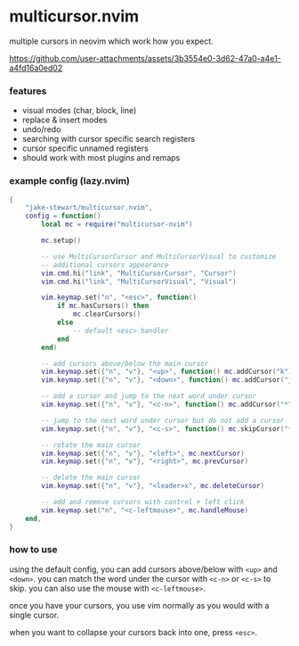 # multicursor.nvim

multiple cursors in neovim which work how you expect.

https://github.com/user-attachments/assets/3b3554e0-3d62-47a0-a4e1-a4fd16a0ed02

### features

- visual modes (char, block, line)
- replace & insert modes
- undo/redo
- searching with cursor specific search registers
- cursor specific unnamed registers
- should work with most plugins and remaps

### example config (lazy.nvim)

```lua
{
    "jake-stewart/multicursor.nvim",
    config = function()
        local mc = require("multicursor-nvim")

        mc.setup()

        -- use MultiCursorCursor and MultiCursorVisual to customize
        -- additional cursors appearance
        vim.cmd.hi("link", "MultiCursorCursor", "Cursor")
        vim.cmd.hi("link", "MultiCursorVisual", "Visual")

        vim.keymap.set("n", "<esc>", function()
            if mc.hasCursors() then
                mc.clearCursors()
            else
                -- default <esc> handler
            end
        end)

        -- add cursors above/below the main cursor
        vim.keymap.set({"n", "v"}, "<up>", function() mc.addCursor("k") end)
        vim.keymap.set({"n", "v"}, "<down>", function() mc.addCursor("j") end)

        -- add a cursor and jump to the next word under cursor
        vim.keymap.set({"n", "v"}, "<c-n>", function() mc.addCursor("*") end)

        -- jump to the next word under cursor but do not add a cursor
        vim.keymap.set({"n", "v"}, "<c-s>", function() mc.skipCursor("*") end)

        -- rotate the main cursor
        vim.keymap.set({"n", "v"}, "<left>", mc.nextCursor)
        vim.keymap.set({"n", "v"}, "<right>", mc.prevCursor)

        -- delete the main cursor
        vim.keymap.set({"n", "v"}, "<leader>x", mc.deleteCursor)

        -- add and remove cursors with control + left click
        vim.keymap.set("n", "<c-leftmouse>", mc.handleMouse)
    end,
}
```

### how to use

using the default config, you can add cursors above/below with `<up>` and `<down>`.
you can match the word under the cursor with `<c-n>` or `<c-s>` to skip.
you can also use the mouse with `<c-leftmouse>`.

once you have your cursors, you use vim normally as you would with a single cursor.

when you want to collapse your cursors back into one, press `<esc>`.
